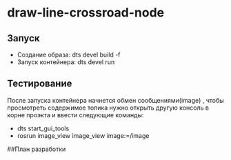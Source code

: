 # draw-line-crossroad-node

## Запуск
- Создание образа: dts devel build -f
- Запуск контейнера: dts devel run

## Тестирование 
После запуска контейнера начнется обмен сообщениями(image) , чтобы просмотреть содержимое топика нужно открыть другую консоль в корне проэкта и ввести следующие команды:
- dts start_gui_tools
- rosrun image_view image_view image:=/image

##План разработки

